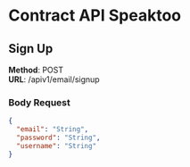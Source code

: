 # Contract API Speaktoo

## Sign Up

**Method**: POST  
**URL**: /apiv1/email/signup

### Body Request
```json
{
  "email": "String",
  "password": "String",
  "username": "String"
}
```